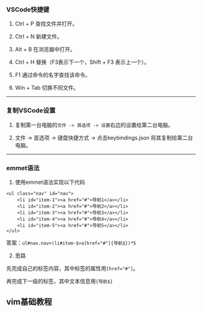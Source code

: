 ### VSCode快捷键
1. Ctrl + P 查找文件并打开。

2. Ctrl + N 新建文件。

3. Alt + B 在浏览器中打开。

4. Ctrl + H 替换（F3表示下一个，Shift + F3 表示上一个）。

5. F1 通过命令的名字查找该命令。

6. Win + Tab 切换不同文件。

---

### 复制VSCode设置
1. 复制第一台电脑的`文件 -> 首选项 -> 设置`右边的设置给第二台电脑。

2. 文件 -> 首选项 -> 键盘快捷方式 -> 点击keybindings.json 将其复制给第二台电脑。


---

### emmet语法

1. 使用emmet语法实现以下代码

```
<ul class="nav" id="nav">
    <li id="item-1"><a href="#">导航1</a></li>
    <li id="item-2"><a href="#">导航2</a></li>
    <li id="item-3"><a href="#">导航3</a></li>
    <li id="item-4"><a href="#">导航4</a></li>
    <li id="item-5"><a href="#">导航5</a></li>
</ul>
```

答案：`ul#nav.nav>(li#item-$>a[href="#"]{导航$})*5`

2. 思路

先完成自己的标签内容，其中标签的属性用`[href="#"]`。

再完成下一级的标签，其中文本信息用`{导航$}`





## vim基础教程

